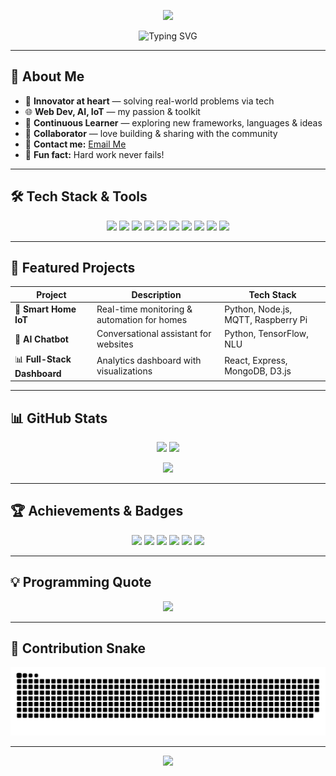 <!-- Profile Banner -->
<p align="center">
  <img src="https://capsule-render.vercel.app/api?type=waving&height=250&color=gradient&text=Srinivas%20Patchipala&fontAlign=50&fontSize=45&fontColor=fff&desc=AI%2FML%20Enthusiast%20%7C%20Web%20Developer%20%7C%20IoT%20Innovator&descAlign=50&descSize=20&animation=fadeIn" />
</p>

<!-- Typing Animation -->
<p align="center">
  <img src="https://readme-typing-svg.herokuapp.com?font=Fira+Code&weight=600&size=28&pause=1000&color=F75C7E&center=true&vCenter=true&width=800&lines=Hi+There!+I'm+Srinivas+Patchipala+👋;AI%2FML+Enthusiast;Web+Developer;IoT+Innovator;Always+Learning+New+Things+🚀" alt="Typing SVG" />
</p>


---

## 🚀 About Me  
- 🤖 **Innovator at heart** — solving real-world problems via tech  
- 🌐 **Web Dev, AI, IoT** — my passion & toolkit  
- 🔬 **Continuous Learner** — exploring new frameworks, languages & ideas  
- 🤝 **Collaborator** — love building & sharing with the community  
- 📧 **Contact me:** [Email Me](mailto:psrinivas9381@gmail.com)  
- 🌟 **Fun fact:** Hard work never fails!  

---

## 🛠️ Tech Stack & Tools  
<p align="center">
  <img src="https://img.shields.io/badge/HTML5-FF5733?style=for-the-badge&logo=html5&logoColor=white"/>
  <img src="https://img.shields.io/badge/CSS3-2965F1?style=for-the-badge&logo=css3&logoColor=white"/>
  <img src="https://img.shields.io/badge/JavaScript-F7DF1E?style=for-the-badge&logo=javascript&logoColor=black"/>
  <img src="https://img.shields.io/badge/React-61DBFB?style=for-the-badge&logo=react&logoColor=black"/>
  <img src="https://img.shields.io/badge/Node.js-3C873A?style=for-the-badge&logo=node.js&logoColor=white"/>
  <img src="https://img.shields.io/badge/Express-000000?style=for-the-badge&logo=express&logoColor=white"/>
  <img src="https://img.shields.io/badge/MongoDB-4EA94B?style=for-the-badge&logo=mongodb&logoColor=white"/>
  <img src="https://img.shields.io/badge/Python-FFD43B?style=for-the-badge&logo=python&logoColor=blue"/>
  <img src="https://img.shields.io/badge/Java-ED8B00?style=for-the-badge&logo=openjdk&logoColor=white"/>
  <img src="https://img.shields.io/badge/C++-00599C?style=for-the-badge&logo=cplusplus&logoColor=white"/>
</p>

---

## 📝 Featured Projects  

| Project | Description | Tech Stack |
|---------|-------------|------------|
| 🚉 **Smart Home IoT** | Real-time monitoring & automation for homes | Python, Node.js, MQTT, Raspberry Pi |
| 🤖 **AI Chatbot** | Conversational assistant for websites | Python, TensorFlow, NLU |
| 📊 **Full-Stack Dashboard** | Analytics dashboard with visualizations | React, Express, MongoDB, D3.js |

---

## 📊 GitHub Stats  

<p align="center">
  <img height="165" src="https://github-readme-stats.vercel.app/api?username=srinivasaiml&show_icons=true&theme=radical&hide_border=true"/>
  <img height="165" src="https://github-readme-stats.vercel.app/api/top-langs/?username=srinivasaiml&layout=compact&theme=radical&hide_border=true"/>
</p>

<p align="center">
  <img src="https://streak-stats.demolab.com/?user=srinivasaiml&theme=radical&hide_border=true"/>
</p>

---

## 🏆 Achievements & Badges  
<p align="center">
  <img src="https://img.shields.io/badge/Code-Python-blue?style=flat-square&logo=python"/>
  <img src="https://img.shields.io/badge/Web-React-orange?style=flat-square&logo=react"/>
  <img src="https://img.shields.io/badge/AI-DeepLearning-red?style=flat-square&logo=pytorch"/>
  <img src="https://img.shields.io/badge/IoT-RaspberryPi-green?style=flat-square&logo=raspberrypi"/>
  <img src="https://img.shields.io/badge/Open%20Source-Contributor-brightgreen?style=flat-square&logo=github"/>
  <img src="https://img.shields.io/badge/Hackathons-Participant-yellow?style=flat-square&logo=hackclub"/>
</p>

---

## 💡 Programming Quote  
<p align="center">
  <img src="https://quotes-github-readme.vercel.app/api?type=horizontal&theme=dark"/>
</p>

---

## 🐍 Contribution Snake  
<p align="center">
  <img src="https://raw.githubusercontent.com/srinivasaiml/srinivasaiml/output/snake.svg" alt="Snake animation"/>
</p>


---

<!-- Footer Wave -->
<p align="center">
  <img src="https://capsule-render.vercel.app/api?type=waving&height=100&color=gradient&section=footer"/>
</p>



